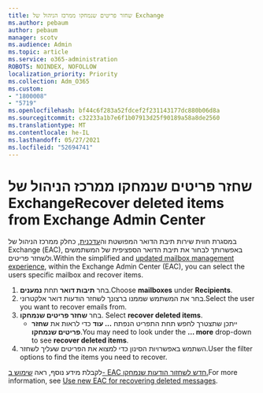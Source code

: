 ```yaml
---
title: שחזר פריטים שנמחקו ממרכז הניהול של Exchange
ms.author: pebaum
author: pebaum
manager: scotv
ms.audience: Admin
ms.topic: article
ms.service: o365-administration
ROBOTS: NOINDEX, NOFOLLOW
localization_priority: Priority
ms.collection: Adm_O365
ms.custom:
- "1800008"
- "5719"
ms.openlocfilehash: bf44c6f283a52fdcef2f231143177dc880b06d8a
ms.sourcegitcommit: c32233a1b7e6f1b07913d25f90189a58a8de2560
ms.translationtype: MT
ms.contentlocale: he-IL
ms.lasthandoff: 05/27/2021
ms.locfileid: "52694741"
---
```

# <a name="recover-deleted-items-from-exchange-admin-center"></a><span data-ttu-id="089e8-102">שחזר פריטים שנמחקו ממרכז הניהול של Exchange</span><span class="sxs-lookup"><span data-stu-id="089e8-102">Recover deleted items from Exchange Admin Center</span></span>

<span data-ttu-id="089e8-103">במסגרת חווית שירות תיבת הדואר המפושטת וה[עדכנית](https://admin.exchange.microsoft.com/#/mailboxes), כחלק ממרכז הניהול של Exchange (‏EAC), באפשרותך לבחור את תיבת הדואר הספציפית של המשתמשים ולשחזר פריטים.</span><span class="sxs-lookup"><span data-stu-id="089e8-103">Within the simplified and [updated mailbox management experience](https://admin.exchange.microsoft.com/#/mailboxes), within the Exchange Admin Center (EAC), you can select the users specific mailbox and recover items.</span></span>

1. <span data-ttu-id="089e8-104">בחר **תיבות דואר** תחת **נמענים**.</span><span class="sxs-lookup"><span data-stu-id="089e8-104">Choose **mailboxes** under **Recipients**.</span></span>
2. <span data-ttu-id="089e8-105">בחר את המשתמש שממנו ברצונך לשחזר הודעות דואר אלקטרוני.</span><span class="sxs-lookup"><span data-stu-id="089e8-105">Select the user you want to recover emails from.</span></span>
3. <span data-ttu-id="089e8-106">בחר **שחזר פריטים שנמחקו**. </span><span class="sxs-lookup"><span data-stu-id="089e8-106">Select **recover deleted items**.</span></span>
    - <span data-ttu-id="089e8-107">ייתכן שתצטרך לחפש תחת התפריט הנפתח **... עוד** כדי לראות את **שחזר פריטים שנמחקו**.</span><span class="sxs-lookup"><span data-stu-id="089e8-107">You may need to look under the **… more** drop-down to see **recover deleted items**.</span></span>
4. <span data-ttu-id="089e8-108">השתמש באפשרויות הסינון כדי למצוא את הפריטים שעליך לשחזר.</span><span class="sxs-lookup"><span data-stu-id="089e8-108">User the filter options to find the items you need to recover.</span></span>

<span data-ttu-id="089e8-109">לקבלת מידע נוסף, ראה [שימוש ב- EAC חדש לשחזור הודעות שנמחקו.](/exchange/recipients-in-exchange-online/manage-user-mailboxes/recover-deleted-messages#use-new-eac-for-recovering-deleted-messages)</span><span class="sxs-lookup"><span data-stu-id="089e8-109">For more information, see [Use new EAC for recovering deleted messages](/exchange/recipients-in-exchange-online/manage-user-mailboxes/recover-deleted-messages#use-new-eac-for-recovering-deleted-messages).</span></span>
